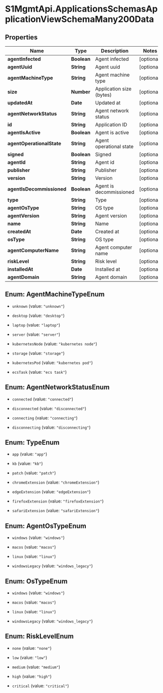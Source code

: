# S1MgmtApi.ApplicationsSchemasApplicationViewSchemaMany200Data

## Properties
Name | Type | Description | Notes
------------ | ------------- | ------------- | -------------
**agentInfected** | **Boolean** | Agent infected | [optional] 
**agentUuid** | **String** | Agent uuid | [optional] 
**agentMachineType** | **String** | Agent machine type | [optional] 
**size** | **Number** | Application size (bytes) | [optional] 
**updatedAt** | **Date** | Updated at | [optional] 
**agentNetworkStatus** | **String** | Agent network status | [optional] 
**id** | **String** | Application ID | [optional] 
**agentIsActive** | **Boolean** | Agent is active | [optional] 
**agentOperationalState** | **String** | Agent operational state | [optional] 
**signed** | **Boolean** | Signed | [optional] 
**agentId** | **String** | Agent id | [optional] 
**publisher** | **String** | Publisher | [optional] 
**version** | **String** | Version | [optional] 
**agentIsDecommissioned** | **Boolean** | Agent is decommissioned | [optional] 
**type** | **String** | Type | [optional] 
**agentOsType** | **String** | OS type | [optional] 
**agentVersion** | **String** | Agent version | [optional] 
**name** | **String** | Name | [optional] 
**createdAt** | **Date** | Created at | [optional] 
**osType** | **String** | OS type | [optional] 
**agentComputerName** | **String** | Agent computer name | [optional] 
**riskLevel** | **String** | Risk level | [optional] 
**installedAt** | **Date** | Installed at | [optional] 
**agentDomain** | **String** | Agent domain | [optional] 


<a name="AgentMachineTypeEnum"></a>
## Enum: AgentMachineTypeEnum


* `unknown` (value: `"unknown"`)

* `desktop` (value: `"desktop"`)

* `laptop` (value: `"laptop"`)

* `server` (value: `"server"`)

* `kubernetesNode` (value: `"kubernetes node"`)

* `storage` (value: `"storage"`)

* `kubernetesPod` (value: `"kubernetes pod"`)

* `ecsTask` (value: `"ecs task"`)




<a name="AgentNetworkStatusEnum"></a>
## Enum: AgentNetworkStatusEnum


* `connected` (value: `"connected"`)

* `disconnected` (value: `"disconnected"`)

* `connecting` (value: `"connecting"`)

* `disconnecting` (value: `"disconnecting"`)




<a name="TypeEnum"></a>
## Enum: TypeEnum


* `app` (value: `"app"`)

* `kb` (value: `"kb"`)

* `patch` (value: `"patch"`)

* `chromeExtension` (value: `"chromeExtension"`)

* `edgeExtension` (value: `"edgeExtension"`)

* `firefoxExtension` (value: `"firefoxExtension"`)

* `safariExtension` (value: `"safariExtension"`)




<a name="AgentOsTypeEnum"></a>
## Enum: AgentOsTypeEnum


* `windows` (value: `"windows"`)

* `macos` (value: `"macos"`)

* `linux` (value: `"linux"`)

* `windowsLegacy` (value: `"windows_legacy"`)




<a name="OsTypeEnum"></a>
## Enum: OsTypeEnum


* `windows` (value: `"windows"`)

* `macos` (value: `"macos"`)

* `linux` (value: `"linux"`)

* `windowsLegacy` (value: `"windows_legacy"`)




<a name="RiskLevelEnum"></a>
## Enum: RiskLevelEnum


* `none` (value: `"none"`)

* `low` (value: `"low"`)

* `medium` (value: `"medium"`)

* `high` (value: `"high"`)

* `critical` (value: `"critical"`)




